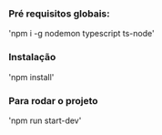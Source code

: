 ### Pré requisitos globais: 

'npm i -g nodemon typescript ts-node'

### Instalação
'npm install'

### Para rodar o projeto 
'npm run start-dev'